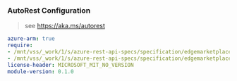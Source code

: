 ### AutoRest Configuration

> see https://aka.ms/autorest

``` yaml
azure-arm: true
require:
- /mnt/vss/_work/1/s/azure-rest-api-specs/specification/edgemarketplace/resource-manager/readme.md
- /mnt/vss/_work/1/s/azure-rest-api-specs/specification/edgemarketplace/resource-manager/readme.go.md
license-header: MICROSOFT_MIT_NO_VERSION
module-version: 0.1.0

```